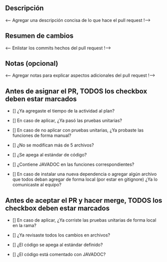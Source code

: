 ## Descripción
<-- Agregar una descripción concisa de lo que hace el pull request !-->



## Resumen de cambios
<-- Enlistar los commits hechos del pull request !-->



## Notas (opcional)
<-- Agregar notas para explicar aspectos adicionales del pull request !-->

## Antes de asignar el PR, TODOS los checkbox deben estar marcados

- [] ¿Ya agregaste el tiempo de la actividad al plan?

- [] En caso de aplicar, ¿Ya pasó las pruebas unitarias?

- [] En caso de no aplicar con pruebas unitarias, ¿Ya probaste las funciones de forma manual?

- [] ¿No se modifican más de 5 archivos?

- [] ¿Se apega al estándar de código?

- [] ¿Contiene JAVADOC en las funciones correspondientes?

- [] En caso de instalar una nueva dependencia o agregar algún archivo que todos deban agregar de forma local (por estar en gitignore) ¿Ya lo comunicaste al equipo?

## Antes de aceptar el PR y hacer merge, TODOS los checkbox deben estar marcados

- [] En caso de aplicar, ¿Ya corriste las pruebas unitarias de forma local en la rama?

- [] ¿Ya revisaste todos los cambios en archivos?

- [] ¿El código se apega al estándar definido?

- [] ¿El código está comentado con JAVADOC?
